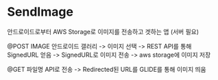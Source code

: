 # SendImage
안드로이드로부터 AWS Storage로 이미지를 전송하고 겟하는 앱 (서버 필요)


@POST IMAGE 
안드로이드 갤러리 -> 이미지 선택 -> REST API를 통해 SignedURL 얻음 -> SignedURL로 이미지 전송 -> aws storage에 이미지 저장

@GET
파일명 API로 전송 -> Redirected된 URL를 GLIDE를 통해 이미지 띄움
